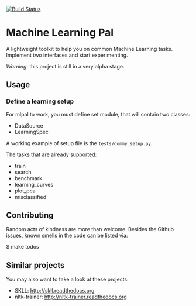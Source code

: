 [![Build Status](https://travis-ci.org/gendoc/mlpal.png)](https://travis-ci.org/gendoc/mlpal)

# Machine Learning Pal

A lightweight toolkit to help you on common Machine Learning tasks.
Implement two interfaces and start experimenting.

*Warning*: this project is still in a very alpha stage.

## Usage

### Define a learning setup

For mlpal to work, you must define set module, that will contain two classes:

- DataSource
- LearningSpec

A working example of setup file is the `tests/dummy_setup.py`.

The tasks that are already supported:

* train
* search
* benchmark
* learning_curves
* plot_pca
* misclassified


## Contributing

Random acts of kindness are more than welcome. Besides the Github issues,
known smells in the code can be listed via:

$ make todos

## Similar projects

You may also want to take a look at these projects:

* SKLL: http://skll.readthedocs.org
* nltk-trainer: http://nltk-trainer.readthedocs.org
